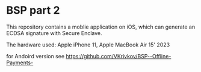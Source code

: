 # BSP part 2

This repository contains a moblie application on iOS, which can generate an ECDSA signature with Secure Enclave.

The hardware used: Apple iPhone 11, Apple MacBook Air 15' 2023

for Andoird version see https://github.com/VKrivkov/BSP--Offline-Payments-
